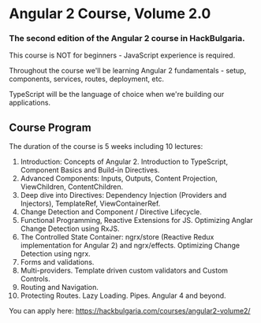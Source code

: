 # Angular 2 Course, Volume 2.0

### The second edition of the Angular 2 course in HackBulgaria.

This course is NOT for beginners - JavaScript experience is required.

Throughout the course we'll be learning Angular 2 fundamentals - setup, components, services, routes, deployment, etc. 

TypeScript will be the language of choice when we're building our applications.

## Course Program

The duration of the course is 5 weeks including 10 lectures:

01. Introduction: Concepts of Angular 2. Introduction to TypeScript, Component Basics and Build-in Directives.
02. Advanced Components: Inputs, Outputs, Content Projection, ViewChildren, ContentChildren.
03. Deep dive into Directives: Dependency Injection (Providers and Injectors), TemplateRef, ViewContainerRef.
04. Change Detection and Component / Directive Lifecycle.
05. Functional Programming, Reactive Extensions for JS. Optimizing Anglar Change Detection using RxJS.
06. The Controlled State Container: ngrx/store (Reactive Redux implementation for Angular 2) and ngrx/effects. Optimizing Change Detection using ngrx.
07. Forms and validations.
08. Multi-providers. Template driven custom validators and Custom Controls.
09. Routing and Navigation.
10. Protecting Routes. Lazy Loading. Pipes. Angular 4 and beyond.

You can apply here: https://hackbulgaria.com/courses/angular2-volume2/
